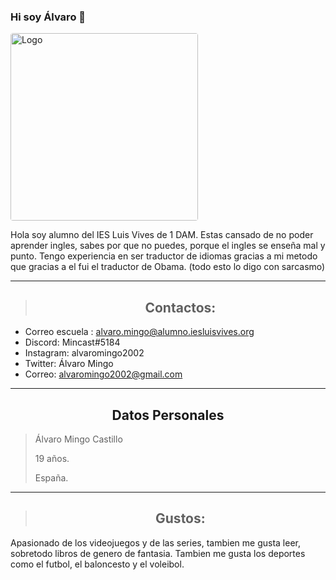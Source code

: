 ### Hi soy Álvaro 👋
 <img loading="lazy"  style="border-radius: 0.25rem;" 
      src="https://user-images.githubusercontent.com/90860972/139239502-9963f36f-4c4d-4490-8a1a-10c4cce05b1f.png" alt="Logo" width="300px" heigth="270px"
      borderRadius='1rem' boxShadow = '0 5px 18px rgba(0,0,0,0.3)'>




Hola soy alumno del IES Luis Vives de 1 DAM.
Estas cansado de no poder aprender ingles, sabes por que no puedes, porque el ingles se enseña mal y punto.
Tengo experiencia en ser traductor de idiomas gracias a mi metodo que gracias a el fui el traductor de Obama. 
(todo esto lo digo con sarcasmo)






--------------------------------------------------------------------------------


> ## <h2 align= "center"> Contactos:

* Correo escuela : alvaro.mingo@alumno.iesluisvives.org
* Discord: Mincast#5184
* Instagram: alvaromingo2002
* Twitter: Álvaro Mingo
* Correo: alvaromingo2002@gmail.com

--------------------------------------------------------------------------------
## <h2 align="center">  Datos Personales 
> Álvaro Mingo Castillo
>
> 19 años.
>
> España.
--------------------------------------------------------------------------------
> ## <h2 align= "center"> Gustos:
Apasionado de los videojuegos y de las series, tambien me gusta leer, sobretodo libros de genero de fantasia.
Tambien me gusta los deportes como el futbol, el baloncesto y el voleibol.
